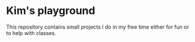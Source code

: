 # Kim's playground
This repository contains small projects I do in my free time either for fun or to help with classes.